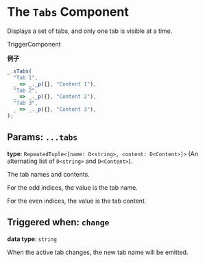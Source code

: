 <script setup>
import Kind from "./helpers/kind.vue";
import Optional from "./helpers/optional.vue";
</script>

# The `Tabs` Component

Displays a set of tabs, and only one tab is visible at a time.

<Kind>TriggerComponent</Kind>

**例子**

```ts
_.xTabs(
  "Tab 1",
  _ => _._p({}, "Content 1"),
  "Tab 2",
  _ => _._p({}, "Content 2"),
  "Tab 3",
  _ => _._p({}, "Content 3"),
);
```

## Params: `...tabs`

**type**: `RepeatedTuple<[name: D<string>, content: D<Content>]>` (An alternating list of `D<string>` and `D<Content>`).

The tab names and contents.

For the odd indices, the value is the tab name.

For the even indices, the value is the tab content.

## Triggered when: `change`

**data type**: `string`

When the active tab changes, the new tab name will be emitted.
